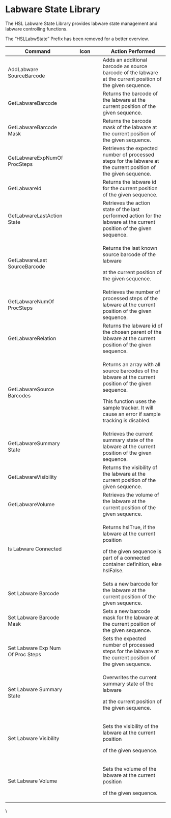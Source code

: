 # Labware State Library

The HSL Labware State Library provides labware state management and labware controlling functions.

The “HSLLabwState” Prefix has been removed for a better overview.

<table><thead><tr><th>Command</th><th width="79">Icon</th><th>Action Performed</th></tr></thead><tbody><tr><td>AddLabware SourceBarcode</td><td><img src="../../.gitbook/assets/image (602).png" alt="" data-size="original"></td><td>Adds an additional barcode as source barcode of the labware at the current position of the given sequence.</td></tr><tr><td>GetLabwareBarcode</td><td><img src="../../.gitbook/assets/image (602).png" alt="" data-size="original"></td><td>Returns the barcode of the labware at the current position of the given sequence.</td></tr><tr><td>GetLabwareBarcode Mask</td><td><img src="../../.gitbook/assets/image (602).png" alt="" data-size="original"></td><td>Returns the barcode mask of the labware at the current position of the given sequence.</td></tr><tr><td>GetLabwareExpNumOf ProcSteps</td><td><img src="../../.gitbook/assets/image (602).png" alt="" data-size="original"></td><td>Retrieves the expected number of processed steps for the labware at the current position of the given sequence.</td></tr><tr><td>GetLabwareId</td><td><img src="../../.gitbook/assets/image (602).png" alt="" data-size="original"></td><td>Returns the labware id for the current position of the given sequence.</td></tr><tr><td>GetLabwareLastAction State</td><td><img src="../../.gitbook/assets/image (602).png" alt="" data-size="original"></td><td>Retrieves the action state of the last performed action for the labware at the current position of the given sequence.</td></tr><tr><td>GetLabwareLast SourceBarcode</td><td><img src="../../.gitbook/assets/image (602).png" alt="" data-size="original"></td><td><p>Returns the last known source barcode of the labware</p><p>at the current position of the given sequence.</p></td></tr><tr><td>GetLabwareNumOf ProcSteps</td><td><img src="../../.gitbook/assets/image (602).png" alt="" data-size="original"></td><td>Retrieves the number of processed steps of the labware at the current position of the given sequence.</td></tr><tr><td>GetLabwareRelation</td><td><img src="../../.gitbook/assets/image (602).png" alt="" data-size="original"></td><td>Returns the labware id of the chosen parent of the labware at the current position of the given sequence.</td></tr><tr><td>GetLabwareSource Barcodes</td><td><img src="../../.gitbook/assets/image (602).png" alt="" data-size="original"></td><td><p>Returns an array with all source barcodes of the labware at the current position of the given sequence.</p><p>This function uses the sample tracker. It will cause an error if sample tracking is disabled.</p></td></tr><tr><td>GetLabwareSummary State</td><td><img src="../../.gitbook/assets/image (602).png" alt="" data-size="original"></td><td>Retrieves the current summary state of the labware at the current position of the given sequence.</td></tr><tr><td>GetLabwareVisibility</td><td><img src="../../.gitbook/assets/image (602).png" alt="" data-size="original"></td><td>Returns the visibility of the labware at the current position of the given sequence.</td></tr><tr><td>GetLabwareVolume</td><td><img src="../../.gitbook/assets/image (602).png" alt="" data-size="original"></td><td>Retrieves the volume of the labware at the current position of the given sequence.</td></tr><tr><td>Is Labware Connected</td><td><img src="../../.gitbook/assets/image (602).png" alt="" data-size="original"></td><td><p>Returns hslTrue, if the labware at the current position</p><p>of the given sequence is part of a connected container definition, else hslFalse.</p></td></tr><tr><td>Set Labware Barcode</td><td><img src="../../.gitbook/assets/image (602).png" alt="" data-size="original"></td><td>Sets a new barcode for the labware at the current position of the given sequence.</td></tr><tr><td>Set Labware Barcode Mask</td><td><img src="../../.gitbook/assets/image (602).png" alt="" data-size="original"></td><td>Sets a new barcode mask for the labware at the current position of the given sequence.</td></tr><tr><td>Set Labware Exp Num Of Proc Steps</td><td><img src="../../.gitbook/assets/image (602).png" alt="" data-size="original"></td><td>Sets the expected number of processed steps for the labware at the current position of the given sequence.</td></tr><tr><td>Set Labware Summary State</td><td><img src="../../.gitbook/assets/image (602).png" alt="" data-size="original"></td><td><p>Overwrites the current summary state of the labware</p><p>at the current position of the given sequence.</p></td></tr><tr><td>Set Labware Visibility</td><td><img src="../../.gitbook/assets/image (602).png" alt="" data-size="original"></td><td><p>Sets the visibility of the labware at the current position</p><p>of the given sequence.</p></td></tr><tr><td>Set Labware Volume</td><td><img src="../../.gitbook/assets/image (602).png" alt="" data-size="original"></td><td><p>Sets the volume of the labware at the current position</p><p>of the given sequence.</p></td></tr></tbody></table>

\
